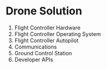 # Drone Solution

1. Flight Controller Hardware
2. Flight Controller Operating System
3. Flight Controller Autopilot
4. Communications
5. Ground Control Station
6. Developer APIs

